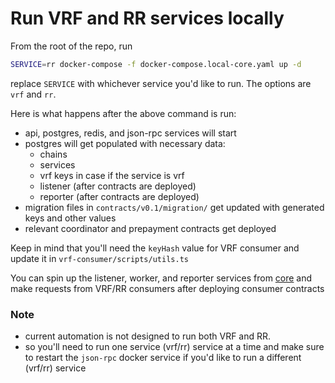 # Run VRF and RR services locally

From the root of the repo, run

```bash
SERVICE=rr docker-compose -f docker-compose.local-core.yaml up -d
```

replace `SERVICE` with whichever service you'd like to run. The options are `vrf` and `rr`.

Here is what happens after the above command is run:

- api, postgres, redis, and json-rpc services will start
- postgres will get populated with necessary data:
  - chains
  - services
  - vrf keys in case if the service is vrf
  - listener (after contracts are deployed)
  - reporter (after contracts are deployed)
- migration files in `contracts/v0.1/migration/` get updated with generated keys and other values
- relevant coordinator and prepayment contracts get deployed

Keep in mind that you'll need the `keyHash` value for VRF consumer and update it in `vrf-consumer/scripts/utils.ts`

You can spin up the listener, worker, and reporter services from [core](../../core/) and make requests from VRF/RR consumers after deploying consumer contracts

### Note

- current automation is not designed to run both VRF and RR.
- so you'll need to run one service (vrf/rr) service at a time and make sure to restart the `json-rpc` docker service if you'd like to run a different (vrf/rr) service
